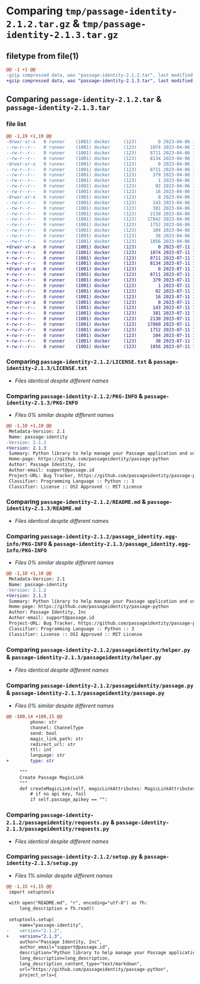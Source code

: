 # Comparing `tmp/passage-identity-2.1.2.tar.gz` & `tmp/passage-identity-2.1.3.tar.gz`

## filetype from file(1)

```diff
@@ -1 +1 @@
-gzip compressed data, was "passage-identity-2.1.2.tar", last modified: Thu Apr  6 15:56:34 2023, max compression
+gzip compressed data, was "passage-identity-2.1.3.tar", last modified: Tue Jul 11 18:08:27 2023, max compression
```

## Comparing `passage-identity-2.1.2.tar` & `passage-identity-2.1.3.tar`

### file list

```diff
@@ -1,19 +1,19 @@
-drwxr-xr-x   0 runner    (1001) docker     (123)        0 2023-04-06 15:56:34.681238 passage-identity-2.1.2/
--rw-r--r--   0 runner    (1001) docker     (123)     1074 2023-04-06 15:56:19.000000 passage-identity-2.1.2/LICENSE.txt
--rw-r--r--   0 runner    (1001) docker     (123)     8711 2023-04-06 15:56:34.677238 passage-identity-2.1.2/PKG-INFO
--rw-r--r--   0 runner    (1001) docker     (123)     8134 2023-04-06 15:56:19.000000 passage-identity-2.1.2/README.md
-drwxr-xr-x   0 runner    (1001) docker     (123)        0 2023-04-06 15:56:34.677238 passage-identity-2.1.2/passage_identity.egg-info/
--rw-r--r--   0 runner    (1001) docker     (123)     8711 2023-04-06 15:56:34.000000 passage-identity-2.1.2/passage_identity.egg-info/PKG-INFO
--rw-r--r--   0 runner    (1001) docker     (123)      379 2023-04-06 15:56:34.000000 passage-identity-2.1.2/passage_identity.egg-info/SOURCES.txt
--rw-r--r--   0 runner    (1001) docker     (123)        1 2023-04-06 15:56:34.000000 passage-identity-2.1.2/passage_identity.egg-info/dependency_links.txt
--rw-r--r--   0 runner    (1001) docker     (123)       92 2023-04-06 15:56:34.000000 passage-identity-2.1.2/passage_identity.egg-info/requires.txt
--rw-r--r--   0 runner    (1001) docker     (123)       16 2023-04-06 15:56:34.000000 passage-identity-2.1.2/passage_identity.egg-info/top_level.txt
-drwxr-xr-x   0 runner    (1001) docker     (123)        0 2023-04-06 15:56:34.677238 passage-identity-2.1.2/passageidentity/
--rw-r--r--   0 runner    (1001) docker     (123)      143 2023-04-06 15:56:19.000000 passage-identity-2.1.2/passageidentity/__init__.py
--rw-r--r--   0 runner    (1001) docker     (123)      381 2023-04-06 15:56:19.000000 passage-identity-2.1.2/passageidentity/errors.py
--rw-r--r--   0 runner    (1001) docker     (123)     2130 2023-04-06 15:56:19.000000 passage-identity-2.1.2/passageidentity/helper.py
--rw-r--r--   0 runner    (1001) docker     (123)    17842 2023-04-06 15:56:19.000000 passage-identity-2.1.2/passageidentity/passage.py
--rw-r--r--   0 runner    (1001) docker     (123)     1752 2023-04-06 15:56:19.000000 passage-identity-2.1.2/passageidentity/requests.py
--rw-r--r--   0 runner    (1001) docker     (123)      104 2023-04-06 15:56:19.000000 passage-identity-2.1.2/pyproject.toml
--rw-r--r--   0 runner    (1001) docker     (123)       38 2023-04-06 15:56:34.681238 passage-identity-2.1.2/setup.cfg
--rw-r--r--   0 runner    (1001) docker     (123)     1056 2023-04-06 15:56:19.000000 passage-identity-2.1.2/setup.py
+drwxr-xr-x   0 runner    (1001) docker     (123)        0 2023-07-11 18:08:27.355817 passage-identity-2.1.3/
+-rw-r--r--   0 runner    (1001) docker     (123)     1074 2023-07-11 18:08:16.000000 passage-identity-2.1.3/LICENSE.txt
+-rw-r--r--   0 runner    (1001) docker     (123)     8711 2023-07-11 18:08:27.355817 passage-identity-2.1.3/PKG-INFO
+-rw-r--r--   0 runner    (1001) docker     (123)     8134 2023-07-11 18:08:16.000000 passage-identity-2.1.3/README.md
+drwxr-xr-x   0 runner    (1001) docker     (123)        0 2023-07-11 18:08:27.351817 passage-identity-2.1.3/passage_identity.egg-info/
+-rw-r--r--   0 runner    (1001) docker     (123)     8711 2023-07-11 18:08:27.000000 passage-identity-2.1.3/passage_identity.egg-info/PKG-INFO
+-rw-r--r--   0 runner    (1001) docker     (123)      379 2023-07-11 18:08:27.000000 passage-identity-2.1.3/passage_identity.egg-info/SOURCES.txt
+-rw-r--r--   0 runner    (1001) docker     (123)        1 2023-07-11 18:08:27.000000 passage-identity-2.1.3/passage_identity.egg-info/dependency_links.txt
+-rw-r--r--   0 runner    (1001) docker     (123)       92 2023-07-11 18:08:27.000000 passage-identity-2.1.3/passage_identity.egg-info/requires.txt
+-rw-r--r--   0 runner    (1001) docker     (123)       16 2023-07-11 18:08:27.000000 passage-identity-2.1.3/passage_identity.egg-info/top_level.txt
+drwxr-xr-x   0 runner    (1001) docker     (123)        0 2023-07-11 18:08:27.355817 passage-identity-2.1.3/passageidentity/
+-rw-r--r--   0 runner    (1001) docker     (123)      143 2023-07-11 18:08:16.000000 passage-identity-2.1.3/passageidentity/__init__.py
+-rw-r--r--   0 runner    (1001) docker     (123)      381 2023-07-11 18:08:16.000000 passage-identity-2.1.3/passageidentity/errors.py
+-rw-r--r--   0 runner    (1001) docker     (123)     2130 2023-07-11 18:08:16.000000 passage-identity-2.1.3/passageidentity/helper.py
+-rw-r--r--   0 runner    (1001) docker     (123)    17860 2023-07-11 18:08:16.000000 passage-identity-2.1.3/passageidentity/passage.py
+-rw-r--r--   0 runner    (1001) docker     (123)     1752 2023-07-11 18:08:16.000000 passage-identity-2.1.3/passageidentity/requests.py
+-rw-r--r--   0 runner    (1001) docker     (123)      104 2023-07-11 18:08:16.000000 passage-identity-2.1.3/pyproject.toml
+-rw-r--r--   0 runner    (1001) docker     (123)       38 2023-07-11 18:08:27.355817 passage-identity-2.1.3/setup.cfg
+-rw-r--r--   0 runner    (1001) docker     (123)     1056 2023-07-11 18:08:16.000000 passage-identity-2.1.3/setup.py
```

### Comparing `passage-identity-2.1.2/LICENSE.txt` & `passage-identity-2.1.3/LICENSE.txt`

 * *Files identical despite different names*

### Comparing `passage-identity-2.1.2/PKG-INFO` & `passage-identity-2.1.3/PKG-INFO`

 * *Files 0% similar despite different names*

```diff
@@ -1,10 +1,10 @@
 Metadata-Version: 2.1
 Name: passage-identity
-Version: 2.1.2
+Version: 2.1.3
 Summary: Python library to help manage your Passage application and users
 Home-page: https://github.com/passageidentity/passage-python
 Author: Passage Identity, Inc
 Author-email: support@passage.id
 Project-URL: Bug Tracker, https://github.com/passageidentity/passage-python/issues
 Classifier: Programming Language :: Python :: 3
 Classifier: License :: OSI Approved :: MIT License
```

### Comparing `passage-identity-2.1.2/README.md` & `passage-identity-2.1.3/README.md`

 * *Files identical despite different names*

### Comparing `passage-identity-2.1.2/passage_identity.egg-info/PKG-INFO` & `passage-identity-2.1.3/passage_identity.egg-info/PKG-INFO`

 * *Files 0% similar despite different names*

```diff
@@ -1,10 +1,10 @@
 Metadata-Version: 2.1
 Name: passage-identity
-Version: 2.1.2
+Version: 2.1.3
 Summary: Python library to help manage your Passage application and users
 Home-page: https://github.com/passageidentity/passage-python
 Author: Passage Identity, Inc
 Author-email: support@passage.id
 Project-URL: Bug Tracker, https://github.com/passageidentity/passage-python/issues
 Classifier: Programming Language :: Python :: 3
 Classifier: License :: OSI Approved :: MIT License
```

### Comparing `passage-identity-2.1.2/passageidentity/helper.py` & `passage-identity-2.1.3/passageidentity/helper.py`

 * *Files identical despite different names*

### Comparing `passage-identity-2.1.2/passageidentity/passage.py` & `passage-identity-2.1.3/passageidentity/passage.py`

 * *Files 0% similar despite different names*

```diff
@@ -180,14 +180,15 @@
         phone: str
         channel: ChannelType
         send: bool
         magic_link_path: str
         redirect_url: str
         ttl: int
         language: str
+        type: str
 
     """
     Create Passage MagicLink
     """
     def createMagicLink(self, magicLinkAttributes: MagicLinkAttributes) -> Union[PassageMagicLinkType, PassageError]:
         # if no api key, fail
         if self.passage_apikey == "":
```

### Comparing `passage-identity-2.1.2/passageidentity/requests.py` & `passage-identity-2.1.3/passageidentity/requests.py`

 * *Files identical despite different names*

### Comparing `passage-identity-2.1.2/setup.py` & `passage-identity-2.1.3/setup.py`

 * *Files 1% similar despite different names*

```diff
@@ -1,15 +1,15 @@
 import setuptools
 
 with open("README.md", "r", encoding="utf-8") as fh:
     long_description = fh.read()
 
 setuptools.setup(
     name="passage-identity",
-    version="2.1.2",
+    version="2.1.3",
     author="Passage Identity, Inc",
     author_email="support@passage.id",
     description="Python library to help manage your Passage application and users",
     long_description=long_description,
     long_description_content_type="text/markdown",
     url="https://github.com/passageidentity/passage-python",
     project_urls={
```

